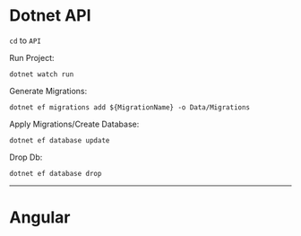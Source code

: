 # Dotnet API

`cd` to `API`

Run Project:

`dotnet watch run`

Generate Migrations:

`dotnet ef migrations add ${MigrationName} -o Data/Migrations`

Apply Migrations/Create Database:

`dotnet ef database update`

Drop Db:

`dotnet ef database drop`

---

# Angular

